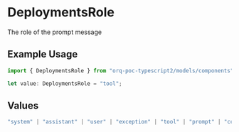 # DeploymentsRole

The role of the prompt message

## Example Usage

```typescript
import { DeploymentsRole } from "orq-poc-typescript2/models/components";

let value: DeploymentsRole = "tool";
```

## Values

```typescript
"system" | "assistant" | "user" | "exception" | "tool" | "prompt" | "correction" | "expected_output"
```